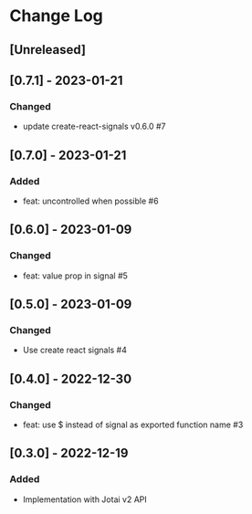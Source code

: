 # Change Log

## [Unreleased]

## [0.7.1] - 2023-01-21
### Changed
- update create-react-signals v0.6.0 #7

## [0.7.0] - 2023-01-21
### Added
- feat: uncontrolled when possible #6

## [0.6.0] - 2023-01-09
### Changed
- feat: value prop in signal #5

## [0.5.0] - 2023-01-09
### Changed
- Use create react signals #4

## [0.4.0] - 2022-12-30
### Changed
- feat: use $ instead of signal as exported function name #3

## [0.3.0] - 2022-12-19
### Added
- Implementation with Jotai v2 API
